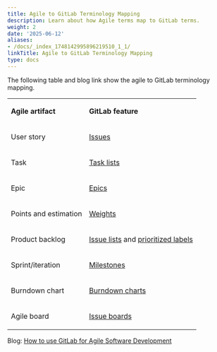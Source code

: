 ```yaml
---
title: Agile to GitLab Terminology Mapping
description: Learn about how Agile terms map to GitLab terms.
weight: 2
date: '2025-06-12'
aliases:
- /docs/_index_1748142995896219510_1_1/
linkTitle: Agile to GitLab Terminology Mapping
type: docs
---
```


The following table and blog link show the agile to GitLab terminology mapping.

<table>
<tr>
<td>

**Agile artifact**
</td>
<td>

**GitLab feature**
</td>
</tr>
<tr>
<td>User story</td>
<td>

[Issues](https://docs.gitlab.com/ee/user/project/issues/)
</td>
</tr>
<tr>
<td>Task</td>
<td>

[Task lists](https://docs.gitlab.com/ee/user/markdown.html#task-lists)
</td>
</tr>
<tr>
<td>Epic</td>
<td>

[Epics](https://docs.gitlab.com/ee/user/group/epics/)
</td>
</tr>
<tr>
<td>Points and estimation</td>
<td>

[Weights](https://docs.gitlab.com/ee/user/project/issues/issue_weight.html)
</td>
</tr>
<tr>
<td>Product backlog</td>
<td>

[Issue lists](https://docs.gitlab.com/ee/user/project/issues/#issues-per-project) and [prioritized labels](https://docs.gitlab.com/ee/user/project/labels.html#prioritize-labels)
</td>
</tr>
<tr>
<td>Sprint/iteration</td>
<td>

[Milestones](https://docs.gitlab.com/ee/user/project/milestones/)
</td>
</tr>
<tr>
<td>Burndown chart</td>
<td>

[Burndown charts](https://docs.gitlab.com/ee/user/project/milestones/burndown_and_burnup_charts.html)
</td>
</tr>
<tr>
<td>Agile board</td>
<td>

[Issue boards](https://docs.gitlab.com/ee/user/project/issue_board.html)
</td>
</tr>
</table>

Blog: [How to use GitLab for Agile Software Development](https://about.gitlab.com/blog/2018/03/05/gitlab-for-agile-software-development/)
